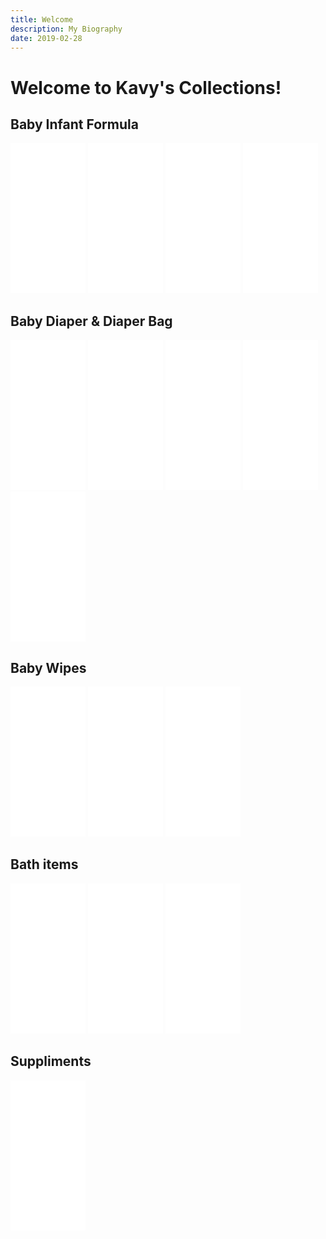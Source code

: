 ```yaml
---
title: Welcome
description: My Biography
date: 2019-02-28
---
```

# Welcome to Kavy's Collections!  <br>
## Baby Infant Formula

<iframe style="width:120px;height:240px;" marginwidth="0" marginheight="0" scrolling="no" frameborder="0" src="//rcm-na.amazon-adsystem.com/e/cm?ref=tf_til&t=athish7706-20&m=amazon&o=15&p=8&l=as1&IS2=1&asins=B01GADV4FA&linkId=1ca7c03d6e463470e669be756897e91a&bc1=000000&lt1=_blank&fc1=333333&lc1=0066c0&bg1=ffffff&f=ifr">
</iframe>

<iframe style="width:120px;height:240px;" marginwidth="0" marginheight="0" scrolling="no" frameborder="0" src="//rcm-na.amazon-adsystem.com/e/cm?lt1=_blank&bc1=000000&IS2=1&bg1=FFFFFF&fc1=000000&lc1=0000FF&t=athish7706-20&o=15&p=8&l=as4&m=amazon&f=ifr&ref=as_ss_li_til&asins=B01JJB87VY&linkId=dfe5226ccf7d5b20d41c5860b4d9d5e3"></iframe>


<iframe style="width:120px;height:240px;" marginwidth="0" marginheight="0" scrolling="no" frameborder="0" src="//rcm-na.amazon-adsystem.com/e/cm?ref=tf_til&t=athish7706-20&m=amazon&o=15&p=8&l=as1&IS2=1&asins=B00DOPYSOW&linkId=58bc447fa6a088f744737f13ffd33ee3&bc1=000000&lt1=_blank&fc1=333333&lc1=0066c0&bg1=ffffff&f=ifr">
</iframe>


<iframe style="width:120px;height:240px;" marginwidth="0" marginheight="0" scrolling="no" frameborder="0" src="//rcm-na.amazon-adsystem.com/e/cm?ref=tf_til&t=athish7706-20&m=amazon&o=15&p=8&l=as1&IS2=1&asins=B00DOPYKX6&linkId=3d7774b2fc9b1b9769fba4a0a1d81959&bc1=000000&lt1=_blank&fc1=333333&lc1=0066c0&bg1=ffffff&f=ifr">
</iframe>


## Baby Diaper & Diaper Bag

<iframe style="width:120px;height:240px;" marginwidth="0" marginheight="0" scrolling="no" frameborder="0" src="//rcm-na.amazon-adsystem.com/e/cm?ref=tf_til&t=athish7706-20&m=amazon&o=15&p=8&l=as1&IS2=1&asins=B07CVBTN3N&linkId=03cf836879df251b228aa13450fb060a&bc1=000000&lt1=_blank&fc1=333333&lc1=0066c0&bg1=ffffff&f=ifr">
</iframe>

<iframe style="width:120px;height:240px;" marginwidth="0" marginheight="0" scrolling="no" frameborder="0" src="//rcm-na.amazon-adsystem.com/e/cm?ref=tf_til&t=athish7706-20&m=amazon&o=15&p=8&l=as1&IS1=1&asins=B07MP6VXRN&linkId=2e8cdb66625bd477c5ef8de0eea742ae&bc1=FFFFFF&lt1=_top&fc1=333333&lc1=0066C0&bg1=FFFFFF&f=ifr">
    </iframe>

<iframe style="width:120px;height:240px;" marginwidth="0" marginheight="0" scrolling="no" frameborder="0" src="//rcm-na.amazon-adsystem.com/e/cm?ref=tf_til&t=athish7706-20&m=amazon&o=15&p=8&l=as1&IS2=1&asins=B074FYXBJ6&linkId=cd11e1fadb082cc1d679334883a13cc9&bc1=000000&lt1=_blank&fc1=333333&lc1=0066c0&bg1=ffffff&f=ifr">
</iframe>

<iframe style="width:120px;height:240px;" marginwidth="0" marginheight="0" scrolling="no" frameborder="0" src="//rcm-na.amazon-adsystem.com/e/cm?lt1=_blank&bc1=000000&IS2=1&bg1=FFFFFF&fc1=000000&lc1=0000FF&t=athish7706-20&o=15&p=8&l=as4&m=amazon&f=ifr&ref=as_ss_li_til&asins=B07MYVXSDH&linkId=2f42da78bb2d35172fd2d18b698c2a58"></iframe>


<iframe style="width:120px;height:240px;" marginwidth="0" marginheight="0" scrolling="no" frameborder="0" src="//rcm-na.amazon-adsystem.com/e/cm?lt1=_blank&bc1=000000&IS2=1&bg1=FFFFFF&fc1=000000&lc1=0000FF&t=athish7706-20&o=15&p=8&l=as4&m=amazon&f=ifr&ref=as_ss_li_til&asins=B07YFBT7DW&linkId=3afb597e512ececae29654f51db7cb86"></iframe>


## Baby Wipes

<iframe style="width:120px;height:240px;" marginwidth="0" marginheight="0" scrolling="no" frameborder="0" src="//rcm-na.amazon-adsystem.com/e/cm?ref=tf_til&t=athish7706-20&m=amazon&o=15&p=8&l=as1&IS2=1&asins=B00INOM4X6&linkId=e92d5c51afaca95e6d9b780b516bed54&bc1=000000&lt1=_blank&fc1=333333&lc1=0066c0&bg1=ffffff&f=ifr">
    </iframe>

<iframe style="width:120px;height:240px;" marginwidth="0" marginheight="0" scrolling="no" frameborder="0" src="//rcm-na.amazon-adsystem.com/e/cm?lt1=_blank&bc1=000000&IS2=1&bg1=FFFFFF&fc1=000000&lc1=0000FF&t=athish7706-20&language=en_CA&o=15&p=8&l=as4&m=amazon&f=ifr&ref=as_ss_li_til&asins=B00FMWWN6U&linkId=621cbf42dea112bd590769959eac3fab"></iframe>


<iframe style="width:120px;height:240px;" marginwidth="0" marginheight="0" scrolling="no" frameborder="0" src="//rcm-na.amazon-adsystem.com/e/cm?ref=tf_til&t=athish7706-20&m=amazon&o=15&p=8&l=as1&IS1=1&asins=B07MB5RY9N&linkId=0abd5f7a909886d43ad17bdc06d9facc&bc1=FFFFFF&lt1=_top&fc1=333333&lc1=0066C0&bg1=FFFFFF&f=ifr">
    </iframe>

## Bath items

<iframe style="width:120px;height:240px;" marginwidth="0" marginheight="0" scrolling="no" frameborder="0" src="//rcm-na.amazon-adsystem.com/e/cm?lt1=_blank&bc1=000000&IS2=1&bg1=FFFFFF&fc1=000000&lc1=0000FF&t=athish7706-20&language=en_CA&o=15&p=8&l=as4&m=amazon&f=ifr&ref=as_ss_li_til&asins=B07CJ9Q1CX&linkId=05b4c26fe7a82b5ef0a26e794b0e94e2"></iframe>

<iframe style="width:120px;height:240px;" marginwidth="0" marginheight="0" scrolling="no" frameborder="0" src="//rcm-na.amazon-adsystem.com/e/cm?ref=tf_til&t=athish7706-20&m=amazon&o=15&p=8&l=as1&IS2=1&asins=B004L5JCZ4&linkId=32dbbf21886755b9c8ce6a2110f2faa0&bc1=000000&lt1=_blank&fc1=333333&lc1=0066c0&bg1=ffffff&f=ifr">
    </iframe>

<iframe style="width:120px;height:240px;" marginwidth="0" marginheight="0" scrolling="no" frameborder="0" src="//rcm-na.amazon-adsystem.com/e/cm?ref=tf_til&t=athish7706-20&m=amazon&o=15&p=8&l=as1&IS2=1&asins=B07VHR8NDF&linkId=42658212e49b0e898304c52df608c249&bc1=000000&lt1=_blank&fc1=333333&lc1=0066c0&bg1=ffffff&f=ifr">
    </iframe>


## Suppliments
<iframe style="width:120px;height:240px;" marginwidth="0" marginheight="0" scrolling="no" frameborder="0" src="//rcm-na.amazon-adsystem.com/e/cm?lt1=_blank&bc1=000000&IS2=1&bg1=FFFFFF&fc1=000000&lc1=0000FF&t=athish7706-20&o=15&p=8&l=as4&m=amazon&f=ifr&ref=as_ss_li_til&asins=B01LY8VU3B&linkId=2983cb45a002fe6bd8c7f3183b2e4c95"></iframe>